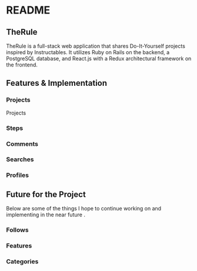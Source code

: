 # README

## TheRule

TheRule is a full-stack web application that shares Do-It-Yourself projects inspired by Instructables. It utilizes Ruby on Rails on the backend, a PostgreSQL database, and React.js with a Redux architectural framework on the frontend.  

## Features & Implementation

### Projects

Projects 

### Steps


### Comments


### Searches


### Profiles


## Future for the Project

Below are some of the things I hope to continue working on and implementing in the near future .

### Follows

### Features

### Categories
